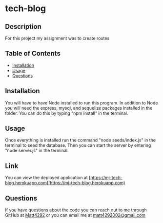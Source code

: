 # tech-blog

## Description
For this project my assignment was to create routes 

## Table of Contents
  * [Installation](#installation)
  * [Usage](#usage)
  * [Questions](#questions)

## Installation
You will have to have Node installed to run this program. In addition to Node you will need the express, mysql, and sequelize packages installed in the folder. You can do this by typing "npm install" in the terminal.

## Usage
Once everything is installed run the command "node seeds/index.js" in the terminal to seed the database. Then you can start the server by entering "node server.js" in the terminal.

## Link 
You can view the deployed application at [https://mj-tech-blog.herokuapp.com](https://mj-tech-blog.herokuapp.com)

## Questions
If you have questions about the code you can reach out to me through GitHub at [Matt4292](https://github.com/Matt4292)
or you can email me at [matt4292002@gmail.com](mailto:matt4292002@gmail.com)